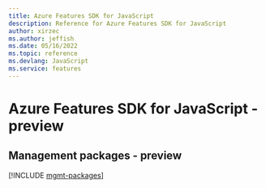 ```yaml
---
title: Azure Features SDK for JavaScript
description: Reference for Azure Features SDK for JavaScript
author: xirzec
ms.author: jeffish
ms.date: 05/16/2022
ms.topic: reference
ms.devlang: JavaScript
ms.service: features
---
```

# Azure Features SDK for JavaScript - preview
## Management packages - preview
[!INCLUDE [mgmt-packages](features-mgmt-index.md)]
